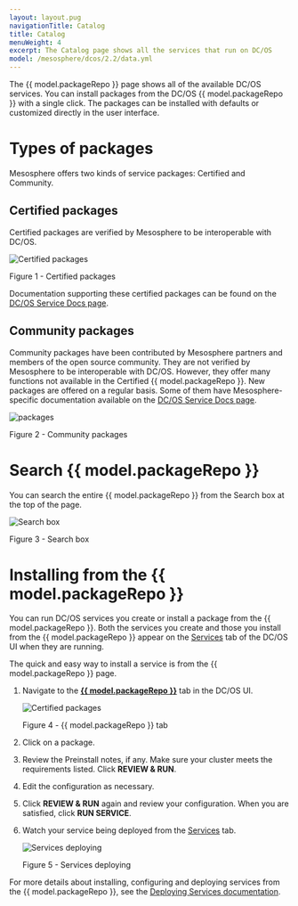 ```yaml
---
layout: layout.pug
navigationTitle: Catalog
title: Catalog
menuWeight: 4
excerpt: The Catalog page shows all the services that run on DC/OS
model: /mesosphere/dcos/2.2/data.yml
---
```


The {{ model.packageRepo }} page shows all of the available DC/OS services. You can install packages from the DC/OS {{ model.packageRepo }} with a single click. The packages can be installed with defaults or customized directly in the user interface.

# Types of packages

Mesosphere offers two kinds of service packages: Certified and Community.

## Certified packages

Certified packages are verified by Mesosphere to be interoperable with DC/OS. 

![Certified packages](/mesosphere/dcos/2.2/img/GUI-Catalog-Certified-Services-1_14.png)

Figure 1 - Certified packages


Documentation supporting these certified packages can be found on the [DC/OS Service Docs page](/mesosphere/dcos/services/).

## Community packages

Community packages have been contributed by Mesosphere partners and members of the open source community. They are not verified by Mesosphere to be interoperable with DC/OS. However, they offer many functions not available in the Certified {{ model.packageRepo }}. New packages are offered on a regular basis. Some of them have Mesosphere-specific documentation available on the [DC/OS Service Docs page](/mesosphere/dcos/services/).

![packages](/mesosphere/dcos/2.2/img/GUI-Catalog-Community-Packages-1_14.png)

Figure 2 - Community packages

# Search {{ model.packageRepo }}

You can search the entire {{ model.packageRepo }} from the Search box at the top of the page.

![Search box](/mesosphere/dcos/2.2/img/GUI-Catalog-Search-1_14.png)

Figure 3 - Search box

# Installing from the {{ model.packageRepo }}

You can run DC/OS services you create or install a package from the {{ model.packageRepo }}. Both the services you create and those you install from the {{ model.packageRepo }} appear on the [Services](/mesosphere/dcos/2.2/gui/services/) tab of the DC/OS UI when they are running.

The quick and easy way to install a service is from the {{ model.packageRepo }} page. 

1.  Navigate to the [**{{ model.packageRepo }}**](/mesosphere/dcos/2.2/gui/catalog/) tab in the DC/OS UI.

    ![Certified packages](/mesosphere/dcos/2.2/img/GUI-Catalog-Certified-Services-1_14.png)

    Figure 4 - {{ model.packageRepo }} tab

1. Click on a package.
    
1. Review the Preinstall notes, if any. Make sure your cluster meets the requirements listed. Click **REVIEW & RUN**.
    
1. Edit the configuration as necessary. 

1. Click **REVIEW & RUN** again and review your configuration. When you are satisfied, click **RUN SERVICE**.

1. Watch your service being deployed from the [Services](/mesosphere/dcos/2.2/gui/services/) tab.

    ![Services deploying](/mesosphere/dcos/2.2/img/GUI-Services-Running_Services_View-1_12.png)

    Figure 5 - Services deploying

For more details about installing, configuring and deploying services from the {{ model.packageRepo }}, see the [Deploying Services documentation](/mesosphere/dcos/2.2/deploying-services/#dcos-services). 

